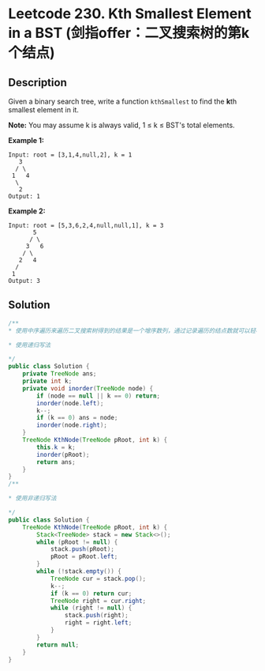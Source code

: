 # Leetcode 230. Kth Smallest Element in a BST (剑指offer：二叉搜索树的第k个结点)

## Description

Given a binary search tree, write a function `kthSmallest` to find the **k**th smallest element in it.

**Note:** 
You may assume k is always valid, 1 ≤ k ≤ BST's total elements.

**Example 1:**

```
Input: root = [3,1,4,null,2], k = 1
   3
  / \
 1   4
  \
   2
Output: 1
```

**Example 2:**

```
Input: root = [5,3,6,2,4,null,null,1], k = 3
       5
      / \
     3   6
    / \
   2   4
  /
 1
Output: 3
```

## Solution

```java
/**
* 使用中序遍历来遍历二叉搜索树得到的结果是一个增序数列，通过记录遍历的结点数就可以轻松的得到第k小的节点

* 使用递归写法

*/
public class Solution {
    private TreeNode ans;
    private int k;
    private void inorder(TreeNode node) {
        if (node == null || k == 0) return;
        inorder(node.left);
        k--;
        if (k == 0) ans = node;
        inorder(node.right);
    }
    TreeNode KthNode(TreeNode pRoot, int k) {
        this.k = k;
        inorder(pRoot);
        return ans;
    }
}
/**

* 使用非递归写法

*/
public class Solution {
    TreeNode KthNode(TreeNode pRoot, int k) {
        Stack<TreeNode> stack = new Stack<>();
        while (pRoot != null) {
            stack.push(pRoot);
            pRoot = pRoot.left;
        } 
        while (!stack.empty()) {
            TreeNode cur = stack.pop();
            k--;
            if (k == 0) return cur;
            TreeNode right = cur.right;
            while (right != null) {
                stack.push(right);
                right = right.left;
            }
        }
        return null;
    }
}
```

